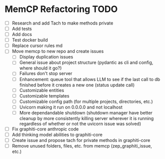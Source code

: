 # MemCP Refactoring TODO

-   [ ] Research and add Tach to make methods private
-   [ ] Add tests
-   [ ] Add docs
-   [ ] Test docker build
-   [ ] Replace cursor rules md
-   [ ] Move memcp to new repo and create issues
    -   [ ] Display duplication issues
    -   [ ] General issue about project structure (pydantic as cli and config, where should it go?)
    -   [ ] Failures don't stop server
    -   [ ] Enhancement: queue tool that allows LLM to see if the last call to db finished before it creates a new one (status update call)
    -   [ ] Customizable entities
    -   [ ] Customizable templates
    -   [ ] Customizable config path (for multiple projects, directories, etc.)
    -   [ ] Uvicorn making it run on 0.0.0.0 and not localhost
    -   [ ] More dependandable shutdown (shutdown manager have better cleanup by more consistently killing server wherever it is running regardless of whether or not the uvicorn issue was solved)
-   [ ] Fix graphiti-core anthropic code
-   [ ] Add thinking model abilities to graphiti-core
-   [ ] Create issue and propose tach for private methods in graphiti-core
-   [ ] Remove unused folders, files, etc. from memcp (zep_graphiti_issue, etc.)
